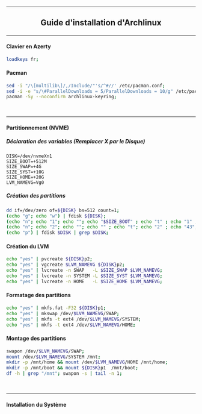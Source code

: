 ----------------------------------------------------------------------------------------------------------------------------------------
## <p align='center'> Guide d'installation d'Archlinux </p>

----------------------------------------------------------------------------------------------------------------------------------------
#### Clavier en Azerty
```bash
loadkeys fr;
```

#### Pacman
```bash
sed -i "/\[multilib\]/,/Include/"'s/^#//' /etc/pacman.conf;
sed -i -e "s/\#ParallelDownloads = 5/ParallelDownloads = 10/g" /etc/pacman.conf;
pacman -Sy --noconfirm archlinux-keyring;
```

<br />

----------------------------------------------------------------------------------------------------------------------------------------
#### Partitionnement (NVME)

##### Déclaration des variables (Remplacer X par le Disque)
```
DISK=/dev/nvmeXn1
SIZE_BOOT=+512M
SIZE_SWAP=+4G
SIZE_SYST=+10G
SIZE_HOME=+20G
LVM_NAMEVG=Vg0
```

##### Création des partitions
```bash
dd if=/dev/zero of=${DISK} bs=512 count=1;
(echo "g"; echo "w") | fdisk ${DISK};
(echo "n"; echo "1"; echo ""; echo "$SIZE_BOOT" ; echo "t" ; echo "1" ; echo "w") | fdisk $DISK;
(echo "n"; echo "2"; echo ""; echo "" ; echo "t"; echo "2" ; echo "43"; echo "w") | fdisk $DISK;
(echo "p") | fdisk $DISK | grep $DISK;
```

#### Création du LVM
```bash
echo "yes" | pvcreate ${DISK}p2;
echo "yes" | vgcreate $LVM_NAMEVG ${DISK}p2;
echo "yes" | lvcreate -n SWAP   -L $SIZE_SWAP $LVM_NAMEVG;
echo "yes" | lvcreate -n SYSTEM -L $SIZE_SYST $LVM_NAMEVG;
echo "yes" | lvcreate -n HOME   -L $SIZE_HOME $LVM_NAMEVG;
```

#### Formatage des partitions
```bash
echo "yes" | mkfs.fat -F32 ${DISK}p1;
echo "yes" | mkswap /dev/$LVM_NAMEVG/SWAP;
echo "yes" | mkfs -t ext4 /dev/$LVM_NAMEVG/SYSTEM;
echo "yes" | mkfs -t ext4 /dev/$LVM_NAMEVG/HOME;
```

#### Montage des partitions
```bash
swapon /dev/$LVM_NAMEVG/SWAP;
mount /dev/$LVM_NAMEVG/SYSTEM /mnt;
mkdir -p /mnt/home && mount /dev/$LVM_NAMEVG/HOME /mnt/home;
mkdir -p /mnt/boot && mount ${DISK}p1  /mnt/boot;
df -h | grep "/mnt"; swapon -s | tail -n 1;
```
<br />

----------------------------------------------------------------------------------------------------------------------------------------
#### Installation du Système



